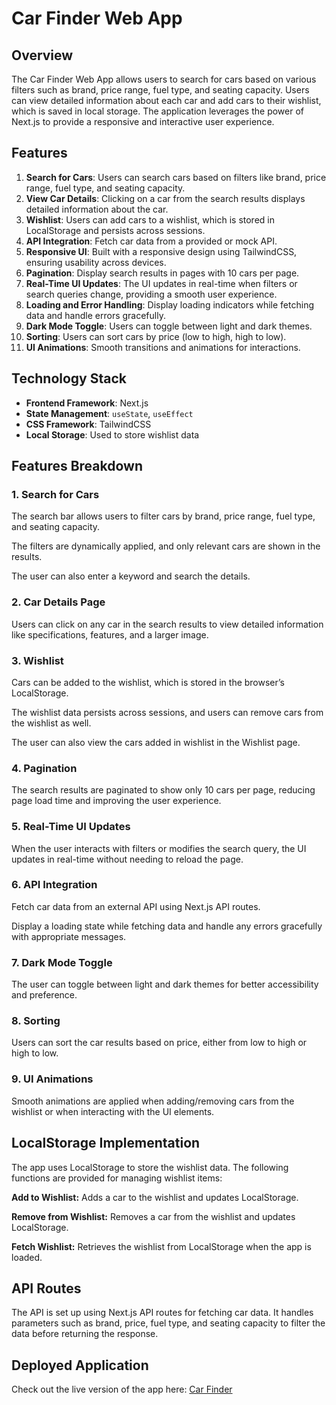 # Car Finder Web App

## Overview

The Car Finder Web App allows users to search for cars based on various filters such as brand, price range, fuel type, and seating capacity. Users can view detailed information about each car and add cars to their wishlist, which is saved in local storage. The application leverages the power of Next.js to provide a responsive and interactive user experience.

## Features

1. **Search for Cars**: Users can search cars based on filters like brand, price range, fuel type, and seating capacity.
2. **View Car Details**: Clicking on a car from the search results displays detailed information about the car.
3. **Wishlist**: Users can add cars to a wishlist, which is stored in LocalStorage and persists across sessions.
4. **API Integration**: Fetch car data from a provided or mock API.
5. **Responsive UI**: Built with a responsive design using TailwindCSS, ensuring usability across devices.
6. **Pagination**: Display search results in pages with 10 cars per page.
7. **Real-Time UI Updates**: The UI updates in real-time when filters or search queries change, providing a smooth user experience.
8. **Loading and Error Handling**: Display loading indicators while fetching data and handle errors gracefully.
9. **Dark Mode Toggle**: Users can toggle between light and dark themes.
10. **Sorting**: Users can sort cars by price (low to high, high to low).
11. **UI Animations**: Smooth transitions and animations for interactions.

## Technology Stack

- **Frontend Framework**: Next.js
- **State Management**: `useState`, `useEffect`
- **CSS Framework**: TailwindCSS
- **Local Storage**: Used to store wishlist data

## Features Breakdown

### 1. Search for Cars

The search bar allows users to filter cars by brand, price range, fuel type, and seating capacity.

The filters are dynamically applied, and only relevant cars are shown in the results.

The user can also enter a keyword and search the details.

### 2. Car Details Page

Users can click on any car in the search results to view detailed information like specifications, features, and a larger image.

### 3. Wishlist

Cars can be added to the wishlist, which is stored in the browser’s LocalStorage.

The wishlist data persists across sessions, and users can remove cars from the wishlist as well.

The user can also view the cars added in wishlist in the Wishlist page.

### 4. Pagination

The search results are paginated to show only 10 cars per page, reducing page load time and improving the user experience.

### 5. Real-Time UI Updates

When the user interacts with filters or modifies the search query, the UI updates in real-time without needing to reload the page.

### 6. API Integration

Fetch car data from an external API using Next.js API routes.

Display a loading state while fetching data and handle any errors gracefully with appropriate messages.

### 7. Dark Mode Toggle

The user can toggle between light and dark themes for better accessibility and preference.

### 8. Sorting

Users can sort the car results based on price, either from low to high or high to low.

### 9. UI Animations

Smooth animations are applied when adding/removing cars from the wishlist or when interacting with the UI elements.

## LocalStorage Implementation

The app uses LocalStorage to store the wishlist data. The following functions are provided for managing wishlist items:

**Add to Wishlist:** Adds a car to the wishlist and updates LocalStorage.

**Remove from Wishlist:** Removes a car from the wishlist and updates LocalStorage.

**Fetch Wishlist:** Retrieves the wishlist from LocalStorage when the app is loaded.

## API Routes

The API is set up using Next.js API routes for fetching car data. It handles parameters such as brand, price, fuel type, and seating capacity to filter the data before returning the response.

## Deployed Application

Check out the live version of the app here: [Car Finder](https://car-finder-web-app.vercel.app/)
